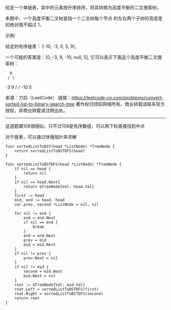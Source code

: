 
给定一个单链表，其中的元素按升序排序，将其转换为高度平衡的二叉搜索树。

本题中，一个高度平衡二叉树是指一个二叉树每个节点 的左右两个子树的高度差的绝对值不超过 1。

示例:

给定的有序链表： [-10, -3, 0, 5, 9],

一个可能的答案是：[0, -3, 9, -10, null, 5], 它可以表示下面这个高度平衡二叉搜索树：

      0
     / \
   -3   9
   /   /
 -10  5

来源：力扣（LeetCode）
链接：https://leetcode-cn.com/problems/convert-sorted-list-to-binary-search-tree
著作权归领扣网络所有。商业转载请联系官方授权，非商业转载请注明出处。

----

这道题跟108很相似，只不过108是有序数组，可以用下标直接找到中点

对于链表，可以通过快慢指针来求解

```cgo
func sortedListToBST(head *ListNode) *TreeNode {
	return sortedListToBSTDFS(head)
}

func sortedListToBSTDFS(head *ListNode) *TreeNode {
	if nil == head {
		return nil
	}
	if nil == head.Next{
		return &TreeNode{Val: head.Val}
	}
	first := head
	mid, end := head, head
	var prev, second *ListNode = nil, nil

	for nil != end {
		end = end.Next
		if nil == end {
			break
		}
		end = end.Next
		prev = mid
		mid = mid.Next
	}
	if nil != prev {
		prev.Next = nil
	}
	if nil != mid {
		second = mid.Next
		mid.Next = nil
	}
	root := &TreeNode{Val: mid.Val}
	root.Left = sortedListToBSTDFS(first)
	root.Right = sortedListToBSTDFS(second)
	return root
}
```